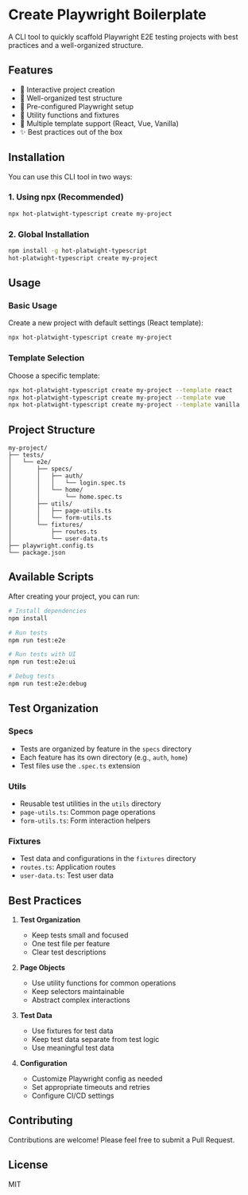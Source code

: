 # Create Playwright Boilerplate

A CLI tool to quickly scaffold Playwright E2E testing projects with best practices and a well-organized structure.

## Features

- 🚀 Interactive project creation
- 📁 Well-organized test structure
- 🎯 Pre-configured Playwright setup
- 🧰 Utility functions and fixtures
- 🔧 Multiple template support (React, Vue, Vanilla)
- ✨ Best practices out of the box

## Installation

You can use this CLI tool in two ways:

### 1. Using npx (Recommended)

```bash
npx hot-platwight-typescript create my-project
```

### 2. Global Installation

```bash
npm install -g hot-platwight-typescript
hot-platwight-typescript create my-project
```

## Usage

### Basic Usage

Create a new project with default settings (React template):

```bash
npx hot-platwight-typescript create my-project
```

### Template Selection

Choose a specific template:

```bash
npx hot-platwight-typescript create my-project --template react
npx hot-platwight-typescript create my-project --template vue
npx hot-platwight-typescript create my-project --template vanilla
```

## Project Structure

```
my-project/
├── tests/
│   └── e2e/
│       ├── specs/
│       │   ├── auth/
│       │   │   └── login.spec.ts
│       │   └── home/
│       │       └── home.spec.ts
│       ├── utils/
│       │   ├── page-utils.ts
│       │   └── form-utils.ts
│       └── fixtures/
│           ├── routes.ts
│           └── user-data.ts
├── playwright.config.ts
└── package.json
```

## Available Scripts

After creating your project, you can run:

```bash
# Install dependencies
npm install

# Run tests
npm run test:e2e

# Run tests with UI
npm run test:e2e:ui

# Debug tests
npm run test:e2e:debug
```

## Test Organization

### Specs
- Tests are organized by feature in the `specs` directory
- Each feature has its own directory (e.g., `auth`, `home`)
- Test files use the `.spec.ts` extension

### Utils
- Reusable test utilities in the `utils` directory
- `page-utils.ts`: Common page operations
- `form-utils.ts`: Form interaction helpers

### Fixtures
- Test data and configurations in the `fixtures` directory
- `routes.ts`: Application routes
- `user-data.ts`: Test user data

## Best Practices

1. **Test Organization**
   - Keep tests small and focused
   - One test file per feature
   - Clear test descriptions

2. **Page Objects**
   - Use utility functions for common operations
   - Keep selectors maintainable
   - Abstract complex interactions

3. **Test Data**
   - Use fixtures for test data
   - Keep test data separate from test logic
   - Use meaningful test data

4. **Configuration**
   - Customize Playwright config as needed
   - Set appropriate timeouts and retries
   - Configure CI/CD settings

## Contributing

Contributions are welcome! Please feel free to submit a Pull Request.

## License

MIT